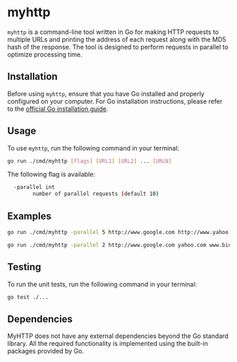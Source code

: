 # myhttp

`myhttp` is a command-line tool written in Go for making HTTP requests to multiple URLs and printing the address of each request along with the MD5 hash of the response. The tool is designed to perform requests in parallel to optimize processing time.

## Installation

Before using `myhttp`, ensure that you have Go installed and properly configured on your computer. For Go installation instructions, please refer to the [official Go installation guide](https://golang.org/doc/install).

## Usage

To use `myhttp`, run the following command in your terminal:

```bash
go run ./cmd/myhttp [flags] [URL1] [URL2] ... [URLN]
```

The following flag is available:
````bash
  -parallel int
        number of parallel requests (default 10)
````

## Examples

```bash
go run ./cmd/myhttp -parallel 5 http://www.google.com http://www.yahoo.com http://www.bing.com
```

```bash
go run ./cmd/myhttp -parallel 2 http://www.google.com yahoo.com www.bing.com
```

## Testing

To run the unit tests, run the following command in your terminal:

```bash
go test ./...
```

## Dependencies
MyHTTP does not have any external dependencies beyond the Go standard library. All the required functionality is implemented using the built-in packages provided by Go.

